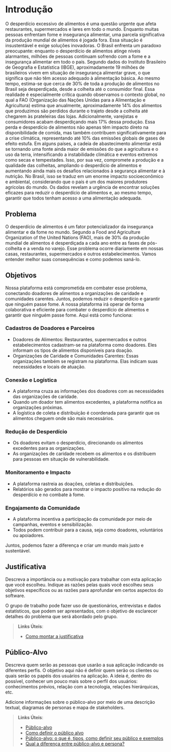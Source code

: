 # Introdução

O desperdício excessivo de alimentos é uma questão urgente que afeta restaurantes, supermercados e lares em todo o mundo. Enquanto muitas pessoas enfrentam fome e insegurança alimentar, uma parcela significativa da produção mundial de alimentos é jogada fora. Essa situação é insustentável e exige soluções inovadoras. 
O Brasil enfrenta um paradoxo preocupante: enquanto o desperdício de alimentos atinge níveis alarmantes, milhões de pessoas continuam sofrendo com a fome e a insegurança alimentar em todo o país. Segundo dados do Instituto Brasileiro de Geografia e Estatística (IBGE), aproximadamente 19 milhões de brasileiros vivem em situação de insegurança alimentar grave, o que significa que não têm acesso adequado à alimentação básica. Ao mesmo tempo, estima-se que cerca de 30% de toda a produção de alimentos no Brasil seja desperdiçada, desde a colheita até o consumidor final.
Essa realidade é especialmente crítica quando observamos o contexto global, no qual a FAO (Organização das Nações Unidas para a Alimentação e Agricultura) estima que anualmente, aproximadamente 14% dos alimentos que produzimos são perdidos durante o trajeto desde a colheita até chegarem às prateleiras das lojas. Adicionalmente, varejistas e consumidores acabam desperdiçando mais 17% dessa produção. Essa perda e desperdício de alimentos não apenas têm impacto direto na disponibilidade de comida, mas também contribuem significativamente para a crise climática, representando até 10% das emissões globais de gases de efeito estufa.
Em alguns países, a cadeia de abastecimento alimentar está se tornando uma fonte ainda maior de emissões do que a agricultura e o uso da terra, intensificando a instabilidade climática e eventos extremos como secas e tempestades. Isso, por sua vez, compromete a produção e a qualidade das colheitas, ampliando o desperdício de alimentos e aumentando ainda mais os desafios relacionados à segurança alimentar e à nutrição. No Brasil, isso se traduz em um enorme impacto socioeconômico e ambiental, considerando que o país é um dos maiores produtores agrícolas do mundo.
Os dados revelam a urgência de encontrar soluções eficazes para reduzir o desperdício de alimentos e, ao mesmo tempo, garantir que todos tenham acesso a uma alimentação adequada.

## Problema

O desperdício de alimentos é um fator potencializador da insegurança alimentar e da fome no mundo. Segundo a Food and Agriculture Organization of the United Nations (FAO), mais de 30% da produção mundial de alimentos é desperdiçada a cada ano entre as fases de pós-colheita e a venda no varejo. Esse problema ocorre diariamente em nossas casas, restaurantes, supermercados e outros estabelecimentos. Vamos entender melhor suas consequências e como podemos saná-lo.


## Objetivos

Nossa plataforma está comprometida em combater esse problema, conectando doadores de alimentos a organizações de caridade e comunidades carentes. Juntos, podemos reduzir o desperdício e garantir que ninguém passe fome. A nossa plataforma irá operar de forma colaborativa e eficiente para combater o desperdício de alimentos e garantir que ninguém passe fome. Aqui está como funciona:
### Cadastros de Doadores e Parceiros
<ul>
<li>Doadores de Alimentos: Restaurantes, supermercados e outros estabelecimentos cadastram-se na plataforma como doadores. Eles informam os tipos de alimentos disponíveis para doação.</li>
<li>Organizações de Caridade e Comunidades Carentes: Essas organizações também se registram na plataforma. Elas indicam suas necessidades e locais de atuação.</li>
</ul>

### Conexão e Logística
<ul>
<li>A plataforma cruza as informações dos doadores com as necessidades das organizações de caridade.</li>
<li>Quando um doador tem alimentos excedentes, a plataforma notifica as organizações próximas.</li>
<li>A logística de coleta e distribuição é coordenada para garantir que os alimentos cheguem onde são mais necessários.</li>
</ul>

### Redução de Desperdício
<ul>
<li>Os doadores evitam o desperdício, direcionando os alimentos excedentes para as organizações.</li>
<li>As organizações de caridade recebem os alimentos e os distribuem para pessoas em situação de vulnerabilidade.</li>
</ul>

### Monitoramento e Impacto
<ul>
<li>A plataforma rastreia as doações, coletas e distribuições.</li>
<li>Relatórios são gerados para mostrar o impacto positivo na redução do desperdício e no combate à fome.</li>
</ul>

### Engajamento da Comunidade
<ul>
<li>A plataforma incentiva a participação da comunidade por meio de campanhas, eventos e sensibilização.</li>
<li>Todos podem contribuir para a causa, seja como doadores, voluntários ou apoiadores.</li>
</ul>

Juntos, podemos fazer a diferença e criar um mundo mais justo e sustentável.

## Justificativa

Descreva a importância ou a motivação para trabalhar com esta aplicação que você escolheu. Indique as razões pelas quais você escolheu seus objetivos específicos ou as razões para aprofundar em certos aspectos do software.

O grupo de trabalho pode fazer uso de questionários, entrevistas e dados estatísticos, que podem ser apresentados, com o objetivo de esclarecer detalhes do problema que será abordado pelo grupo.

> **Links Úteis**:
> - [Como montar a justificativa](https://guiadamonografia.com.br/como-montar-justificativa-do-tcc/)

## Público-Alvo

Descreva quem serão as pessoas que usarão a sua aplicação indicando os diferentes perfis. O objetivo aqui não é definir quem serão os clientes ou quais serão os papéis dos usuários na aplicação. A ideia é, dentro do possível, conhecer um pouco mais sobre o perfil dos usuários: conhecimentos prévios, relação com a tecnologia, relações
hierárquicas, etc.

Adicione informações sobre o público-alvo por meio de uma descrição textual, diagramas de personas e mapa de stakeholders.

> **Links Úteis**:
> - [Público-alvo](https://blog.hotmart.com/pt-br/publico-alvo/)
> - [Como definir o público alvo](https://exame.com/pme/5-dicas-essenciais-para-definir-o-publico-alvo-do-seu-negocio/)
> - [Público-alvo: o que é, tipos, como definir seu público e exemplos](https://klickpages.com.br/blog/publico-alvo-o-que-e/)
> - [Qual a diferença entre público-alvo e persona?](https://rockcontent.com/blog/diferenca-publico-alvo-e-persona/)
